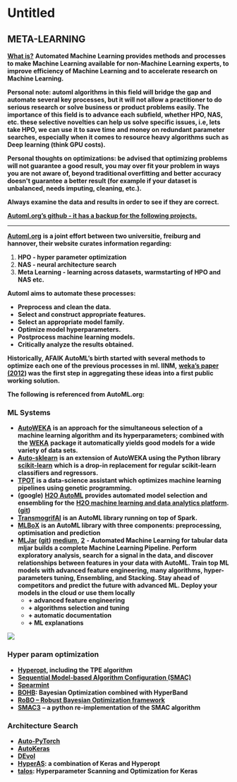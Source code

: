 # Untitled



## **META-LEARNING**

[**What is?**](https://www.automl.org/) **Automated Machine Learning provides methods and processes to make Machine Learning available for non-Machine Learning experts, to improve efficiency of Machine Learning and to accelerate research on Machine Learning.**  


**Personal note: automl algorithms in this field will bridge the gap and automate several key processes, but it will not allow a practitioner to do serious research or solve business or product problems easily. The importance of this field is to advance each subfield, whether HPO, NAS, etc. these selective novelties can help us solve specific issues, i.e, lets take HPO, we can use it to save time and money on redundant parameter searches, especially when it comes to resource heavy algorithms such as Deep learning \(think GPU costs\).**  


**Personal thoughts on optimizations: be advised that optimizing problems will not guarantee a good result, you may over fit your problem in ways you are not aware of, beyond traditional overfitting and better accuracy doesn't guarantee a better result \(for example if your dataset is unbalanced, needs imputing, cleaning, etc.\).**   
  


**Always examine the data and results in order to see if they are correct.**  


[**Automl.org’s github - it has a backup for the following projects.**](https://github.com/automl)  
****

[**Automl.org**](https://www.automl.org/) **is a joint effort between two universitie, freiburg and hannover, their website curates information regarding:**

1. **HPO - hyper parameter optimization**
2. **NAS - neural architecture search**
3. **Meta Learning - learning across datasets, warmstarting of HPO and NAS etc.**

**Automl aims to automate these processes:**

* **Preprocess and clean the data.**
* **Select and construct appropriate features.**
* **Select an appropriate model family.**
* **Optimize model hyperparameters.**
* **Postprocess machine learning models.**
* **Critically analyze the results obtained.**

**Historically, AFAIK AutoML’s birth started with several methods to optimize each one of the previous processes in ml. IINM,** [**weka’s paper \(2012**](https://arxiv.org/abs/1208.3719)**\) was the first step in aggregating these ideas into a first public working solution.**  


**The following is referenced from AutoML.org:**  


### **ML Systems**

* [**AutoWEKA**](http://www.cs.ubc.ca/labs/beta/Projects/autoweka/) **is an approach for the simultaneous selection of a machine learning algorithm and its hyperparameters; combined with the** [**WEKA**](http://www.cs.waikato.ac.nz/ml/weka/) **package it automatically yields good models for a wide variety of data sets.**
* [**Auto-sklearn**](http://automl.github.io/auto-sklearn/stable/) **is an extension of AutoWEKA using the Python library** [**scikit-learn**](http://scikit-learn.org/stable/) **which is a drop-in replacement for regular scikit-learn classifiers and regressors.**
* [**TPOT**](http://epistasislab.github.io/tpot/) **is a data-science assistant which optimizes machine learning pipelines using genetic programming.**
* **\(google\)** [**H2O AutoML**](http://docs.h2o.ai/h2o/latest-stable/h2o-docs/automl.html) **provides automated model selection and ensembling for the** [**H2O machine learning and data analytics platform**](http://docs.h2o.ai/h2o/latest-stable/h2o-docs/welcome.html)**. \(**[**git**](https://github.com/google/automl)**\)**
* [**TransmogrifAI**](https://github.com/salesforce/TransmogrifAI) **is an AutoML library running on top of Spark.**
* [**MLBoX**](https://github.com/AxeldeRomblay/MLBox) **is an AutoML  library with three components: preprocessing, optimisation and prediction**
* [**MLJar**](https://mljar.com/) **\(**[**git**](https://github.com/mljar/mljar-supervised)**\)** [**medium**](https://medium.com/@MLJARofficial/mljar-supervised-automl-with-explanations-and-markdown-reports-36d5104e117)**,** [**2**](https://towardsdatascience.com/automating-eda-machine-learning-6ddb76c1eb4d) **- Automated Machine Learning for tabular data mljar builds a complete Machine Learning Pipeline. Perform exploratory analysis, search for a signal in the data, and discover relationships between features in your data with AutoML.  Train top ML models with advanced feature engineering, many algorithms, hyper-parameters tuning, Ensembling, and Stacking. Stay ahead of competitors and predict the future with advanced ML. Deploy your models in the cloud or use them locally**
  * **+ advanced feature engineering**
  * **+ algorithms selection and tuning**
  * **+ automatic documentation**
  * **+ ML explanations**  

![](https://lh3.googleusercontent.com/duUZ_u8kLJ9fhJ1AtGodADX6n3aV4CB9hsLhCV4yANEA0_Rui8yQBAtBe_DxHsJP0s-I8mCCRlyMgvZwJFkc0hy0TtejPLqq_AYmOMXyE73xph8YhEjVQnYeR0lDqI0LTf5YnSOG)

### **Hyper param optimization** 

* [**Hyperopt**](http://jaberg.github.io/hyperopt/)**, including the TPE algorithm**
* [**Sequential Model-based Algorithm Configuration \(SMAC\)**](http://aclib.net/SMAC/)
* [**Spearmint**](https://github.com/JasperSnoek/spearmint)
* [**BOHB**](https://www.automl.org/automl/bohb/)**: Bayesian Optimization combined with HyperBand**
* [**RoBO – Robust Bayesian Optimization framework**](http://www.automl.org/automl/robo/)
* [**SMAC3**](https://github.com/automl/SMAC3) **– a python re-implementation of the SMAC algorithm**

### **Architecture Search** 

* [**Auto-PyTorch**](https://github.com/automl/Auto-PyTorch)
* [**AutoKeras**](https://autokeras.com/)
* [**DEvol**](https://github.com/joeddav/devol)
* [**HyperAS**](https://github.com/maxpumperla/hyperas)**: a combination of Keras and Hyperopt**
* [**talos**](https://github.com/autonomio/talos)**: Hyperparameter Scanning and Optimization for Keras**

